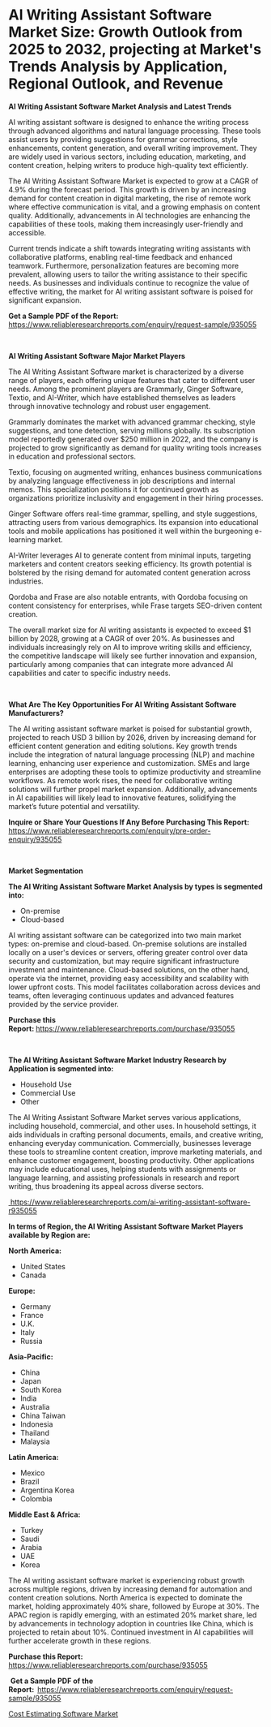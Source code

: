 <p><h1>AI Writing Assistant Software Market Size: Growth Outlook from 2025 to 2032, projecting at Market's Trends Analysis by Application, Regional Outlook, and Revenue</h1></p><p><strong>AI Writing Assistant Software Market Analysis and Latest Trends</strong></p>
<p><p>AI writing assistant software is designed to enhance the writing process through advanced algorithms and natural language processing. These tools assist users by providing suggestions for grammar corrections, style enhancements, content generation, and overall writing improvement. They are widely used in various sectors, including education, marketing, and content creation, helping writers to produce high-quality text efficiently.</p><p>The AI Writing Assistant Software Market is expected to grow at a CAGR of 4.9% during the forecast period. This growth is driven by an increasing demand for content creation in digital marketing, the rise of remote work where effective communication is vital, and a growing emphasis on content quality. Additionally, advancements in AI technologies are enhancing the capabilities of these tools, making them increasingly user-friendly and accessible.</p><p>Current trends indicate a shift towards integrating writing assistants with collaborative platforms, enabling real-time feedback and enhanced teamwork. Furthermore, personalization features are becoming more prevalent, allowing users to tailor the writing assistance to their specific needs. As businesses and individuals continue to recognize the value of effective writing, the market for AI writing assistant software is poised for significant expansion.</p></p>
<p><strong>Get a Sample PDF of the Report:&nbsp;</strong> <a href="https://www.reliableresearchreports.com/enquiry/request-sample/935055?utm_campaign=2743&utm_medium=2&utm_source=Github&utm_content=ia&utm_term=07032025&utm_id=ai-writing-assistant-software">https://www.reliableresearchreports.com/enquiry/request-sample/935055</a></p>
<p>&nbsp;</p>
<p><strong>AI Writing Assistant Software Major Market Players</strong></p>
<p><p>The AI Writing Assistant Software market is characterized by a diverse range of players, each offering unique features that cater to different user needs. Among the prominent players are Grammarly, Ginger Software, Textio, and AI-Writer, which have established themselves as leaders through innovative technology and robust user engagement.</p><p>Grammarly dominates the market with advanced grammar checking, style suggestions, and tone detection, serving millions globally. Its subscription model reportedly generated over $250 million in 2022, and the company is projected to grow significantly as demand for quality writing tools increases in education and professional sectors.</p><p>Textio, focusing on augmented writing, enhances business communications by analyzing language effectiveness in job descriptions and internal memos. This specialization positions it for continued growth as organizations prioritize inclusivity and engagement in their hiring processes.</p><p>Ginger Software offers real-time grammar, spelling, and style suggestions, attracting users from various demographics. Its expansion into educational tools and mobile applications has positioned it well within the burgeoning e-learning market.</p><p>AI-Writer leverages AI to generate content from minimal inputs, targeting marketers and content creators seeking efficiency. Its growth potential is bolstered by the rising demand for automated content generation across industries.</p><p>Qordoba and Frase are also notable entrants, with Qordoba focusing on content consistency for enterprises, while Frase targets SEO-driven content creation.</p><p>The overall market size for AI writing assistants is expected to exceed $1 billion by 2028, growing at a CAGR of over 20%. As businesses and individuals increasingly rely on AI to improve writing skills and efficiency, the competitive landscape will likely see further innovation and expansion, particularly among companies that can integrate more advanced AI capabilities and cater to specific industry needs.</p></p>
<p>&nbsp;</p>
<p><strong>What Are The Key Opportunities For AI Writing Assistant Software Manufacturers?</strong></p>
<p><p>The AI writing assistant software market is poised for substantial growth, projected to reach USD 3 billion by 2026, driven by increasing demand for efficient content generation and editing solutions. Key growth trends include the integration of natural language processing (NLP) and machine learning, enhancing user experience and customization. SMEs and large enterprises are adopting these tools to optimize productivity and streamline workflows. As remote work rises, the need for collaborative writing solutions will further propel market expansion. Additionally, advancements in AI capabilities will likely lead to innovative features, solidifying the market’s future potential and versatility.</p></p>
<p><strong>Inquire or Share Your Questions If Any Before Purchasing This Report:</strong> <a href="https://www.reliableresearchreports.com/enquiry/pre-order-enquiry/935055?utm_campaign=2743&utm_medium=2&utm_source=Github&utm_content=ia&utm_term=07032025&utm_id=ai-writing-assistant-software">https://www.reliableresearchreports.com/enquiry/pre-order-enquiry/935055</a></p>
<p>&nbsp;</p>
<p><strong>Market Segmentation</strong></p>
<p><strong>The AI Writing Assistant Software Market Analysis by types is segmented into:</strong></p>
<p><ul><li>On-premise</li><li>Cloud-based</li></ul></p>
<p><p>AI writing assistant software can be categorized into two main market types: on-premise and cloud-based. On-premise solutions are installed locally on a user's devices or servers, offering greater control over data security and customization, but may require significant infrastructure investment and maintenance. Cloud-based solutions, on the other hand, operate via the internet, providing easy accessibility and scalability with lower upfront costs. This model facilitates collaboration across devices and teams, often leveraging continuous updates and advanced features provided by the service provider.</p></p>
<p><strong>Purchase this Report:&nbsp;</strong><a href="https://www.reliableresearchreports.com/purchase/935055?utm_campaign=2743&utm_medium=2&utm_source=Github&utm_content=ia&utm_term=07032025&utm_id=ai-writing-assistant-software">https://www.reliableresearchreports.com/purchase/935055</a></p>
<p>&nbsp;</p>
<p><strong>The AI Writing Assistant Software Market Industry Research by Application is segmented into:</strong></p>
<p><ul><li>Household Use</li><li>Commercial Use</li><li>Other</li></ul></p>
<p><p>The AI Writing Assistant Software Market serves various applications, including household, commercial, and other uses. In household settings, it aids individuals in crafting personal documents, emails, and creative writing, enhancing everyday communication. Commercially, businesses leverage these tools to streamline content creation, improve marketing materials, and enhance customer engagement, boosting productivity. Other applications may include educational uses, helping students with assignments or language learning, and assisting professionals in research and report writing, thus broadening its appeal across diverse sectors.</p></p>
<p><a href="https://www.reliableresearchreports.com/ai-writing-assistant-software-r935055?utm_campaign=2743&utm_medium=2&utm_source=Github&utm_content=ia&utm_term=07032025&utm_id=ai-writing-assistant-software">&nbsp;https://www.reliableresearchreports.com/ai-writing-assistant-software-r935055</a></p>
<p><strong>In terms of Region, the AI Writing Assistant Software Market Players available by Region are:</strong></p>
<p>
    <p> <strong> North America: </strong>
        <ul>
            <li>United States</li>
            <li>Canada</li>
        </ul>
        </p> 
    <p> <strong> Europe: </strong>
        <ul>
            <li>Germany</li>
            <li>France</li>
            <li>U.K.</li>
            <li>Italy</li>
            <li>Russia</li>
        </ul>
        </p> 
    <p> <strong> Asia-Pacific: </strong>
        <ul>
            <li>China</li>
            <li>Japan</li>
            <li>South Korea</li>
            <li>India</li>
            <li>Australia</li>
            <li>China Taiwan</li>
            <li>Indonesia</li>
            <li>Thailand</li>
            <li>Malaysia</li>
        </ul>
        </p> 
    <p> <strong> Latin America: </strong>
        <ul>
            <li>Mexico</li>
            <li>Brazil</li>
            <li>Argentina Korea</li>
            <li>Colombia</li>
        </ul>
        </p> 
    <p> <strong> Middle East & Africa: </strong>
        <ul>
            <li>Turkey</li>
            <li>Saudi</li>
            <li>Arabia</li>
            <li>UAE</li>
            <li>Korea</li>
        </ul>
    </p>
    </p>
<p><p>The AI writing assistant software market is experiencing robust growth across multiple regions, driven by increasing demand for automation and content creation solutions. North America is expected to dominate the market, holding approximately 40% share, followed by Europe at 30%. The APAC region is rapidly emerging, with an estimated 20% market share, led by advancements in technology adoption in countries like China, which is projected to retain about 10%. Continued investment in AI capabilities will further accelerate growth in these regions.</p></p>
<p><strong>Purchase this Report: </strong><a href="https://www.reliableresearchreports.com/purchase/935055?utm_campaign=2743&utm_medium=2&utm_source=Github&utm_content=ia&utm_term=07032025&utm_id=ai-writing-assistant-software">https://www.reliableresearchreports.com/purchase/935055</a></p>
<p>&nbsp;<strong>Get a Sample PDF of the Report:&nbsp;&nbsp;</strong><a href="https://www.reliableresearchreports.com/enquiry/request-sample/935055?utm_campaign=2743&utm_medium=2&utm_source=Github&utm_content=ia&utm_term=07032025&utm_id=ai-writing-assistant-software">https://www.reliableresearchreports.com/enquiry/request-sample/935055</a></p>
<p><strong></strong></p>
<p><p><a href="https://github.com/ravenecashe/Market-Research-Report-List-1/blob/main/cost-estimating-software-market.md?utm_campaign=2743&utm_medium=2&utm_source=Github&utm_content=ia&utm_term=07032025&utm_id=ai-writing-assistant-software">Cost Estimating Software Market</a></p></p>